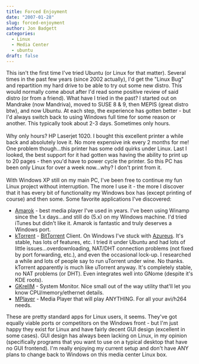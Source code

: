 ```yaml
---
title: Forced Enjoyment
date: "2007-01-28"
slug: forced-enjoyment
author: Jon Badgett
categories:
  - Linux
  - Media Center
  - ubuntu
draft: false
---
```

This isn't the first time I've tried Ubuntu (or Linux for that matter). Several
times in the past few years (since 2002 actually), I'd get the "Linux Bug" and
repartition my hard drive to be able to try out some new distro. This would
normally come about after I'd read some positive review of said distro (or from
a friend). What have I tried in the past? I started out on Mandrake (now
Mandriva), moved to SUSE 8 & 9, then MEPIS (great distro btw), and now Ubuntu.
At each step, the experience has gotten better - but I'd always switch back to
using Windows full time for some reason or another. This typically took about
2-3 days. Sometimes only hours.<br /><br />Why only hours? HP Laserjet 1020. I
bought this excellent printer a while back and absolutely love it. No more
expensive ink every 2 months for me! One problem though...this printer has some
odd quirks under Linux. Last I looked, the best support for it had gotten was
having the ability to print up to 20 pages - then you'd have to power cycle the
printer. So this PC has been only Linux for over a week now...why? I don't print
from it.<br /><br />With Windows XP still on my main PC, I've been free to
continue my fun Linux project without interruption. The more I use it - the more
I discover that it has every bit of functionality my Windows box has (except
printing of course) and then some. Some favorite applications I've
discovered:<br /><ul><li><a href="http://amarok.kde.org/">Amarok</a> - best
media player I've used in years. I've been using Winamp since the 1.x days...and
still do (5.x) on my Windows machine. I'd tried iTunes but didn't like it.
Amarok is fantastic and truly deserves a Windows
port.</li><li><a href="http://ktorrent.org/">kTorrent</a> -
<a href="http://en.wikipedia.org/wiki/BitTorrent">BitTorrent</a> Client. On
Windows I've stuck with <a href="http://azureus.sourceforge.net/">Azureus</a>.
It's stable, has lots of features, etc. I tried it under Ubuntu and had lots of
little issues...overdownloading, NAT/DHT connection problems (not fixed by port
forwarding, etc.), and even the occasional lock-up. I researched a while and
lots of people say to run uTorrent under wine. No thanks. kTorrent apparently is
much like uTorrent anyway. It's completely stable, no NAT problems (or DHT).
Even integrates well into GNome (despite it's KDE
roots).</li><li><a href="http://en.wikipedia.org/wiki/GKrellM">GKrellM</a> -
System Monitor. Nice small out of the way utility that'll let you know
CPU/memory/ethernet
details.</li><li><a href="http://www.mplayerhq.hu/design7/news.html">MPlayer</a> -
Media Player that will play ANYTHING. For all your avi/h264
needs.<br /></li></ul>These are pretty standard apps for Linux users, it seems.
They've got equally viable ports or competitors on the Windows front - but I'm
just happy they exist for Linux and have fairly decent GUI design (excellent in
some cases). GUI design has always been lacking on Linux, in my opinion
(specifically programs that you want to use on a typical desktop that have no
GUI frontend). I'm really enjoying my current setup and don't have ANY plans to
change back to Windows on this media center Linux box.
